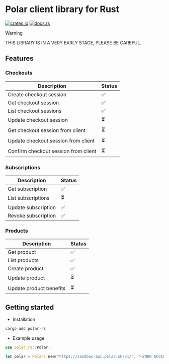 # Polar client library for Rust

[![crates.io](https://img.shields.io/crates/v/polar-rs.svg)](https://crates.io/crates/polar-rs)
[![docs.rs](https://docs.rs/polar-rs/badge.svg)](https://docs.rs/polar-rs)

> [!WARNING]
> THIS LIBRARY IS IN A VERY EARLY STAGE, PLEASE BE CAREFUL.

## Features

### **Checkouts**

| Description                          | Status |
| ------------------------------------ | ------ |
| Create checkout session              | ✅     |
| Get checkout session                 | ✅     |
| List checkout sessions               | ✅     |
| Update checkout session              | ⏳     |
| Get checkout session from client     | ⏳     |
| Update checkout session from client  | ⏳     |
| Confirm checkout session from client | ⏳     |

### **Subscriptions**

| Description         | Status |
| ------------------- | ------ |
| Get subscription    | ✅     |
| List subscriptions  | ⏳     |
| Update subscription | ✅     |
| Revoke subscription | ✅     |

### Products

| Description             | Status |
| ----------------------- | ------ |
| Get product             | ✅     |
| List products           | ✅     |
| Create product          | ✅     |
| Update product          | ⏳     |
| Update product benefits | ⏳     |

## Getting started

- Installation

```bash
cargo add polar-rs
```

- Example usage

```rust
use polar_rs::Polar;

let polar = Polar::new("https://sandbox-api.polar.sh/v1/", "<YOUR ACCESS TOKEN>");
```
